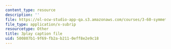 ```yaml
---
content_type: resource
description: ''
file: https://ol-ocw-studio-app-qa.s3.amazonaws.com/courses/3-60-symmetry-structure-and-tensor-properties-of-materials-fall-2005/500807b19f69fb2ab2110eff8e2e9c18_APv1uyLL6ok.srt
file_type: application/x-subrip
resourcetype: Other
title: 3play caption file
uid: 500807b1-9f69-fb2a-b211-0eff8e2e9c18
---
```

